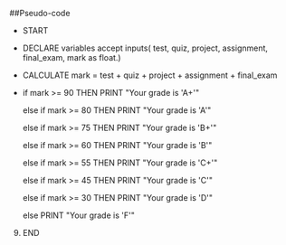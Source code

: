 ##Pseudo-code

 * START
   
 * DECLARE variables accept inputs( test, quiz, project, assignment, final_exam, mark as float.)
   
 * CALCULATE mark = test + quiz + project + assignment + final_exam

 * if mark >= 90 THEN
       PRINT "Your grade is 'A+'"
   
   else if mark >= 80 THEN
       PRINT "Your grade is 'A'"
   
   else if mark >= 75 THEN
       PRINT "Your grade is 'B+'"
   
   else if mark >= 60 THEN
       PRINT "Your grade is 'B'"
   
   else if mark >= 55 THEN
       PRINT "Your grade is 'C+'"
   
   else if mark >= 45 THEN
       PRINT "Your grade is 'C'"
   
   else if mark >= 30 THEN
       PRINT "Your grade is 'D'"
   
   else
       PRINT "Your grade is 'F'"


9. END

